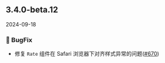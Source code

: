 ## 3.4.0-beta.12
2024-09-18

### 🐞 BugFix
- 修复 `Rate` 组件在 Safari 浏览器下对齐样式异常的问题([#670](https://github.com/sheinsight/shineout-next/pull/670))





